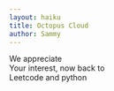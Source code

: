 ```yaml
---
layout: haiku
title: Octopus Cloud
author: Sammy
---
```


We appreciate<br>
Your interest, now back to<br>
Leetcode and python<br>